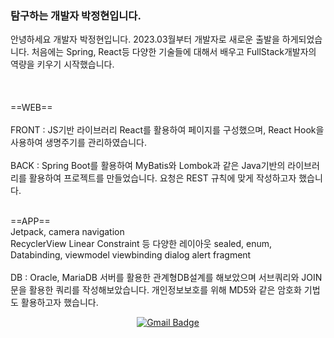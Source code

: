 ### 탐구하는 개발자 박정현입니다.

<div>
  안녕하세요 개발자 박정현입니다. 2023.03월부터 개발자로 새로운 출발을 하게되었습니다. 처음에는 Spring, React등 다양한 기술들에 대해서 배우고 FullStack개발자의 역량을 키우기 시작했습니다.
  <br></br>
</div>
  <br></br>
<div>
==WEB==
  <br></br>
  FRONT : JS기반 라이브러리 React를 활용하여 페이지를 구성했으며, React Hook을 사용하여 생명주기를 관리하였습니다.
  <br></br>
  BACK : Spring Boot를 활용하여 MyBatis와 Lombok과 같은 Java기반의 라이브러리를 활용하여 프로젝트를 만들었습니다. 요청은 REST 규칙에 맞게 작성하고자 했습니다.
  <br></br>

==APP==
  <br>Jetpack, camera navigation</br>
  RecyclerView Linear Constraint 등 다양한 레이아웃
  sealed, enum,
  Databinding, viewmodel viewbinding
  dialog alert fragment 
  <br></br>
  DB : Oracle, MariaDB 서버를 활용한 관계형DB설계를 해보았으며 서브쿼리와 JOIN문을 활용한 쿼리를 작성해보았습니다. 개인정보보호를 위해 MD5와 같은 암호화 기법도 활용하고자 했습니다.
</div>

<div align = "center">

 [![Gmail Badge](https://img.shields.io/badge/Gmail-d14836?style=flat-square&logo=Gmail&logoColor=white&link=mailto:qgam12123@gmail.com)](mailto:qgam12123@gmail.com)
</div>


<!--
**Qiga/Qiga** is a ✨ _special_ ✨ repository because its `README.md` (this file) appears on your GitHub profile.

Here are some ideas to get you started:

- 🔭 I’m currently working on ...
- 🌱 I’m currently learning ...
- 👯 I’m looking to collaborate on ...
- 🤔 I’m looking for help with ...
- 💬 Ask me about ...
- 📫 How to reach me: ...
- 😄 Pronouns: ...
- ⚡ Fun fact: ...
-->
